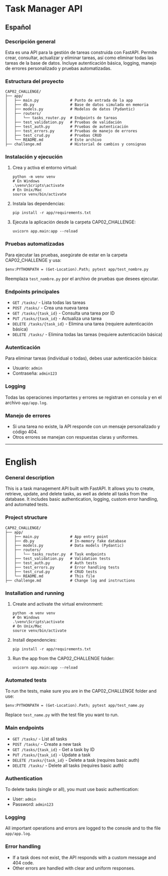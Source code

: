 # Task Manager API

## Español

### Descripción general
Esta es una API para la gestión de tareas construida con FastAPI. Permite crear, consultar, actualizar y eliminar tareas, así como eliminar todas las tareas de la base de datos. Incluye autenticación básica, logging, manejo de errores personalizado y pruebas automatizadas.

### Estructura del proyecto
```
CAP02_CHALLENGE/
├── app/
│   ├── main.py              # Punto de entrada de la app
│   ├── db.py                # Base de datos simulada en memoria
│   ├── models.py            # Modelos de datos (Pydantic)
│   ├── routers/
│   │   └── tasks_router.py  # Endpoints de tareas
│   ├── test_validation.py   # Pruebas de validación
│   ├── test_auth.py         # Pruebas de autenticación
│   ├── test_errors.py       # Pruebas de manejo de errores
│   ├── test_crud.py         # Pruebas CRUD
│   └── README.md            # Este archivo
├── challenge.md             # Historial de cambios y consignas
```

### Instalación y ejecución
1. Crea y activa el entorno virtual:
   ```
   python -m venv venv
   # En Windows
   .\venv\Scripts\activate
   # En Unix/Mac
   source venv/bin/activate
   ```
2. Instala las dependencias:
   ```
   pip install -r app/requirements.txt
   ```
3. Ejecuta la aplicación desde la carpeta CAP02_CHALLENGE:
   ```
   uvicorn app.main:app --reload
   ```

### Pruebas automatizadas
Para ejecutar las pruebas, asegúrate de estar en la carpeta CAP02_CHALLENGE y usa:
```
$env:PYTHONPATH = (Get-Location).Path; pytest app/test_nombre.py
```
Reemplaza `test_nombre.py` por el archivo de pruebas que desees ejecutar.

### Endpoints principales
- `GET /tasks/` - Lista todas las tareas
- `POST /tasks/` - Crea una nueva tarea
- `GET /tasks/{task_id}` - Consulta una tarea por ID
- `PUT /tasks/{task_id}` - Actualiza una tarea
- `DELETE /tasks/{task_id}` - Elimina una tarea (requiere autenticación básica)
- `DELETE /tasks/` - Elimina todas las tareas (requiere autenticación básica)

### Autenticación
Para eliminar tareas (individual o todas), debes usar autenticación básica:
- Usuario: `admin`
- Contraseña: `admin123`

### Logging
Todas las operaciones importantes y errores se registran en consola y en el archivo `app/app.log`.

### Manejo de errores
- Si una tarea no existe, la API responde con un mensaje personalizado y código 404.
- Otros errores se manejan con respuestas claras y uniformes.

---

# English

### General description
This is a task management API built with FastAPI. It allows you to create, retrieve, update, and delete tasks, as well as delete all tasks from the database. It includes basic authentication, logging, custom error handling, and automated tests.

### Project structure
```
CAP02_CHALLENGE/
├── app/
│   ├── main.py              # App entry point
│   ├── db.py                # In-memory fake database
│   ├── models.py            # Data models (Pydantic)
│   ├── routers/
│   │   └── tasks_router.py  # Task endpoints
│   ├── test_validation.py   # Validation tests
│   ├── test_auth.py         # Auth tests
│   ├── test_errors.py       # Error handling tests
│   ├── test_crud.py         # CRUD tests
│   └── README.md            # This file
├── challenge.md             # Change log and instructions
```

### Installation and running
1. Create and activate the virtual environment:
   ```
   python -m venv venv
   # On Windows
   .\venv\Scripts\activate
   # On Unix/Mac
   source venv/bin/activate
   ```
2. Install dependencies:
   ```
   pip install -r app/requirements.txt
   ```
3. Run the app from the CAP02_CHALLENGE folder:
   ```
   uvicorn app.main:app --reload
   ```

### Automated tests
To run the tests, make sure you are in the CAP02_CHALLENGE folder and use:
```
$env:PYTHONPATH = (Get-Location).Path; pytest app/test_name.py
```
Replace `test_name.py` with the test file you want to run.

### Main endpoints
- `GET /tasks/` - List all tasks
- `POST /tasks/` - Create a new task
- `GET /tasks/{task_id}` - Get a task by ID
- `PUT /tasks/{task_id}` - Update a task
- `DELETE /tasks/{task_id}` - Delete a task (requires basic auth)
- `DELETE /tasks/` - Delete all tasks (requires basic auth)

### Authentication
To delete tasks (single or all), you must use basic authentication:
- User: `admin`
- Password: `admin123`

### Logging
All important operations and errors are logged to the console and to the file `app/app.log`.

### Error handling
- If a task does not exist, the API responds with a custom message and 404 code.
- Other errors are handled with clear and uniform responses.